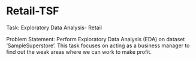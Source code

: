 # Retail-TSF
Task: Exploratory Data Analysis- Retail

Problem Statement: Perform Exploratory Data Analysis (EDA) on dataset ‘SampleSuperstore’. This task focuses on acting as a business manager to find out the weak areas where we can work to make profit.
